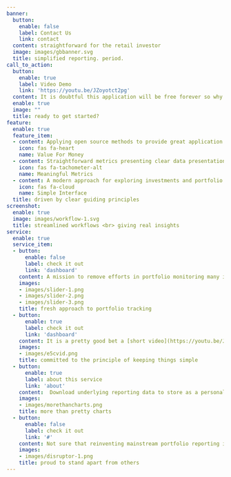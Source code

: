 ```yaml
---
banner:
  button:
    enable: false
    label: Contact Us
    link: contact
  content: straightforward for the retail investor
  image: images/gbbanner.svg
  title: simplified reporting. period.
call_to_action:
  button:
    enable: true
    label: Video Demo
    link: 'https://youtu.be/JZoyotct2pg'
  content: It is doubtful this application will be free forever so why not give it a try while it is?  Check out the one-minute introductory video and start applying E5C Analytics' web application to your investing tool kit today! 
  enable: true
  image: ""
  title: ready to get started?
feature:
  enable: true
  feature_item:
  - content: Applying open source methods to provide great application experience
    icon: fas fa-heart
    name: Value For Money
  - content: Straightforward metrics presenting clear data presentations
    icon: fas fa-tachometer-alt
    name: Meaningful Metrics
  - content: A modern approach for exploring investments and portfolio analysis
    icon: fas fa-cloud
    name: Simple Interface
  title: driven by clear guiding principles
screenshot:
  enable: true
  image: images/workflow-1.svg 
  title: streamlined workflows <br> giving real insights
service:
  enable: true
  service_item:
  - button:
      enable: false
      label: check it out
      link: 'dashboard'
    content: A mission to remove efforts in portfolio monitoring many investors find, frankly, cumbersome. Requiring a minimum of user inputs E5C Analytics presents a useful output giving you what you need most - no fuss portfolio performance analysis.
    images:
    - images/slider-1.png
    - images/slider-2.png
    - images/slider-3.png
    title: fresh approach to portfolio tracking
  - button:
      enable: true
      label: check it out
      link: 'dashboard'
    content: It is a pretty good bet a [short video](https://youtu.be/JZoyotct2pg) review is all that you need to get going with this application.  Should you need a little more detail check out [Get Started](getstarted) for tips and explanations.
    images:
    - images/e5cvid.png
    title: committed to the principle of keeping things simple
  - button:
      enable: true
      label: about this service
      link: 'about'
    content:  Download underlying reporting data to store as a personal archive or for additional analysis.  A robust table of portfolio data including US dollar to Canadian dollar exchange rates, invested amounts, current market values and portfolio allocation information ready at the click of a button.
    images:
    - images/morethancharts.png
    title: more than pretty charts
  - button:
      enable: false
      label: check it out
      link: '#'
    content: Not sure that reinventing mainstream portfolio reporting is the best description of this application but it is fun to think it is disruptive to a degree!  A simple, effective approach to providing meaningful data presentation to the retail investor is the mission. 
    images:
    - images/disruptor-1.png
    title: proud to stand apart from others
---
```


